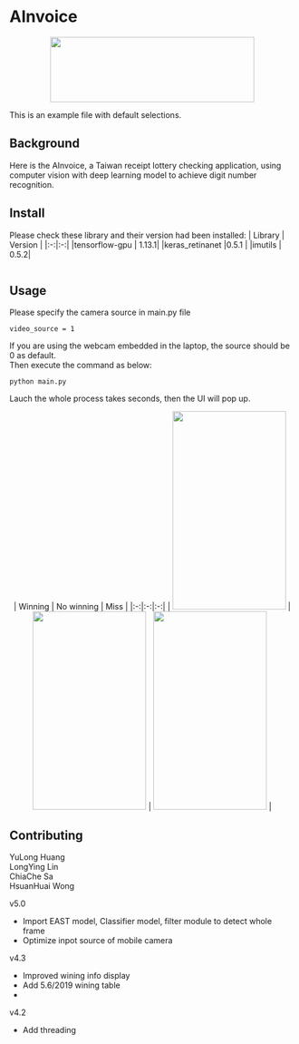 # AInvoice

<div align=center><img height=115 width=360 src="https://github.com/turtlehuang/AInvoice/blob/master/ainvoice.png"/></div>

This is an example file with default selections.

## Background

Here is the AInvoice, a Taiwan receipt lottery checking application, using computer vision with deep learning model to achieve digit number recognition.

## Install
Please check these library and their version had been installed:
| Library | Version |
|:-:|:-:|
|tensorflow-gpu | 1.13.1|
|keras_retinanet |0.5.1 |
|imutils | 0.5.2|


```
```

## Usage
Please specify the camera source in main.py file<br>

```python=18
video_source = 1
```
If you are using the webcam embedded in the laptop, the source should be 0 as default.<br>
Then execute the command as below:

```
python main.py
```
Lauch the whole process takes seconds, then the UI will pop up.<br>

<div align=center>
| Winning | No winning | Miss |
|:-:|:-:|:-:|
| <img height=350 width=200 src="https://github.com/turtlehuang/AInvoice/blob/master/winning.JPG"/> | <img height=350 width=200 src="https://github.com/turtlehuang/AInvoice/blob/master/no.JPG"/> | <img height=350 width=200 src="https://github.com/turtlehuang/AInvoice/blob/master/miss.JPG"/> |
</div>

## Contributing

YuLong Huang<br>
LongYing Lin<br>
ChiaChe Sa<br>
HsuanHuai Wong



v5.0 
- Import EAST model, Classifier model, filter module to detect whole frame
- Optimize inpot source of mobile camera

v4.3
- Improved wining info display
- Add 5.6/2019 wining table
- 
v4.2
- Add threading
